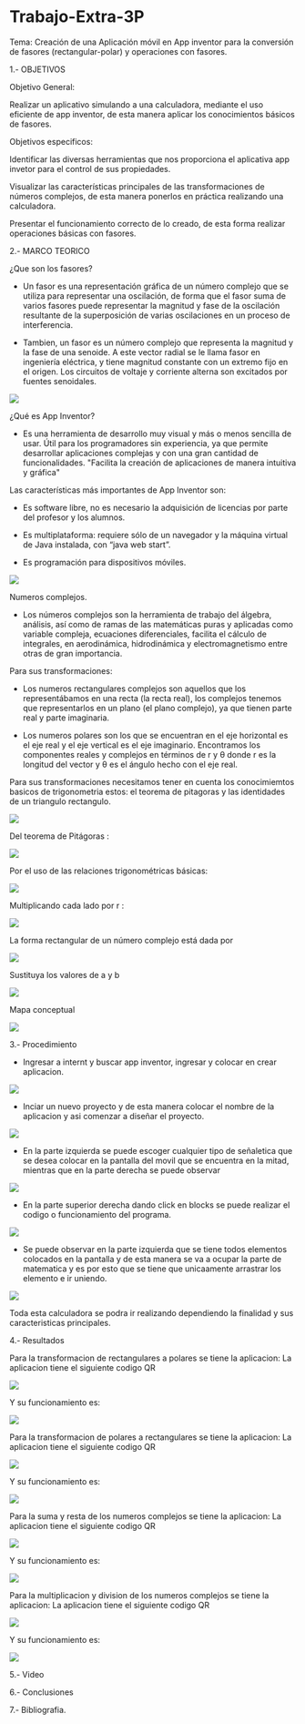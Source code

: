 # Trabajo-Extra-3P

Tema: Creación de una Aplicación móvil en App inventor para la conversión de fasores (rectangular-polar) y operaciones con fasores.

1.- OBJETIVOS

Objetivo General:

Realizar un aplicativo simulando a una calculadora, mediante el uso eficiente de app inventor, de esta manera aplicar los conocimientos básicos de fasores.

Objetivos especificos:

Identificar las diversas herramientas que nos proporciona el aplicativa app invetor para el control de sus propiedades.

Visualizar las características principales de las transformaciones de números complejos, de esta manera ponerlos en práctica realizando una calculadora.

Presentar el funcionamiento correcto de lo creado, de esta forma realizar operaciones básicas con fasores.

2.- MARCO TEORICO 

¿Que son los fasores?

- Un fasor es una representación gráfica de un número complejo que se utiliza para representar una oscilación, de forma que el fasor suma de varios fasores puede representar la magnitud y fase de la oscilación resultante de la superposición de varias oscilaciones en un proceso de interferencia.

- Tambien, un fasor es un número complejo que representa la magnitud y la fase de una senoide. A este vector radial se le llama fasor en ingeniería eléctrica, y tiene magnitud constante con un extremo fijo en el origen. Los circuitos de voltaje y corriente alterna son excitados por fuentes senoidales.

![](TRABAJO_EXTRA/1.png)

¿Qué es App Inventor?

- Es una herramienta de desarrollo muy visual y más o menos sencilla de usar. Útil para los programadores sin experiencia, ya que permite desarrollar aplicaciones complejas y con una gran cantidad de funcionalidades. "Facilita la creación de aplicaciones de manera intuitiva y gráfica"

Las características más importantes de App Inventor son:

- Es software libre, no es necesario la adquisición de licencias por parte del profesor y los alumnos.

- Es multiplataforma: requiere sólo de un navegador y la máquina virtual de Java instalada, con “java web start”.

- Es programación para dispositivos móviles.

![](TRABAJO_EXTRA/2.png)

Numeros complejos.

- Los números complejos son la herramienta de trabajo del álgebra, análisis, así como de ramas de las matemáticas puras y aplicadas como variable compleja, ecuaciones diferenciales, facilita el cálculo de integrales, en aerodinámica, hidrodinámica y electromagnetismo entre otras de gran importancia.

Para sus transformaciones:

- Los numeros rectangulares complejos son aquellos que los representábamos en una recta (la recta real), los complejos tenemos que representarlos en un plano (el plano complejo), ya que tienen parte real y parte imaginaria.

- Los numeros polares son los que se encuentran en el eje horizontal es el eje real y el eje vertical es el eje imaginario. Encontramos los componentes reales y complejos en términos de r y θ donde r es la longitud del vector y θ es el ángulo hecho con el eje real.

Para sus transformaciones necesitamos tener en cuenta los conocimiemtos basicos de trigonometria estos: el teorema de pitagoras y las identidades de un triangulo rectangulo.

![](TRABAJO_EXTRA/3.png)

Del teorema de Pitágoras :

![](TRABAJO_EXTRA/4.png)

Por el uso de las relaciones trigonométricas básicas:

![](TRABAJO_EXTRA/5.png)

Multiplicando cada lado por r :

![](TRABAJO_EXTRA/6.png)

La forma rectangular de un número complejo está dada por

![](TRABAJO_EXTRA/7.png)

Sustituya los valores de a y b

![](TRABAJO_EXTRA/8.png)

Mapa conceptual 

![](TRABAJO_EXTRA/mapoa.jpg)

3.- Procedimiento

- Ingresar a internt y buscar app inventor, ingresar y colocar en crear aplicacion.

![](https://github.com/spcueva1/Trabajo-Extra-3P/blob/4851727615dc8325f4e77278badac6d178906d51/appinventor/1.PNG)

- Inciar un nuevo proyecto y de esta manera colocar el nombre de la aplicacion y asi comenzar a diseñar el proyecto.

![](https://github.com/spcueva1/Trabajo-Extra-3P/blob/4851727615dc8325f4e77278badac6d178906d51/appinventor/2.PNG)

- En la parte izquierda se puede escoger cualquier tipo de señaletica que se desea colocar en la pantalla del movil que se encuentra en la mitad, mientras que en la parte derecha se puede observar 

![](https://github.com/spcueva1/Trabajo-Extra-3P/blob/4851727615dc8325f4e77278badac6d178906d51/appinventor/3.PNG)

- En la parte superior derecha dando click en blocks se puede realizar el codigo o funcionamiento del programa.

![](https://github.com/spcueva1/Trabajo-Extra-3P/blob/4851727615dc8325f4e77278badac6d178906d51/appinventor/4.PNG)

- Se puede  observar en la parte izquierda que se tiene todos elementos colocados en la pantalla y de esta manera se va a ocupar la parte de matematica y es por esto que se tiene que unicaamente arrastrar los elemento e ir uniendo.

![](https://github.com/spcueva1/Trabajo-Extra-3P/blob/4851727615dc8325f4e77278badac6d178906d51/appinventor/5.PNG)

Toda esta calculadora se podra ir realizando dependiendo la finalidad y sus caracteristicas principales. 

4.- Resultados

Para la transformacion de rectangulares a polares se tiene la aplicacion: 
La aplicacion tiene el siguiente codigo QR

![](https://github.com/spcueva1/Trabajo-Extra-3P/blob/4851727615dc8325f4e77278badac6d178906d51/appinventor/6.PNG)

Y su funcionamiento es: 

![](https://github.com/spcueva1/Trabajo-Extra-3P/blob/4851727615dc8325f4e77278badac6d178906d51/appinventor/7.PNG)

Para la transformacion de polares a rectangulares se tiene la aplicacion: 
La aplicacion tiene el siguiente codigo QR

![](https://github.com/spcueva1/Trabajo-Extra-3P/blob/4851727615dc8325f4e77278badac6d178906d51/appinventor/8.PNG)

Y su funcionamiento es: 

![](https://github.com/spcueva1/Trabajo-Extra-3P/blob/4851727615dc8325f4e77278badac6d178906d51/appinventor/9.PNG)

Para la suma y resta de los numeros complejos se tiene la aplicacion: 
La aplicacion tiene el siguiente codigo QR

![](https://github.com/spcueva1/Trabajo-Extra-3P/blob/4851727615dc8325f4e77278badac6d178906d51/appinventor/10.PNG)

Y su funcionamiento es: 

![](https://github.com/spcueva1/Trabajo-Extra-3P/blob/4851727615dc8325f4e77278badac6d178906d51/appinventor/11.PNG)

Para la multiplicacion y division de los numeros complejos se tiene la aplicacion: 
La aplicacion tiene el siguiente codigo QR

![](https://github.com/spcueva1/Trabajo-Extra-3P/blob/4851727615dc8325f4e77278badac6d178906d51/appinventor/12.PNG)

Y su funcionamiento es: 

![](https://github.com/spcueva1/Trabajo-Extra-3P/blob/4851727615dc8325f4e77278badac6d178906d51/appinventor/13.PNG)

5.- Video

6.- Conclusiones

7.- Bibliografia.



